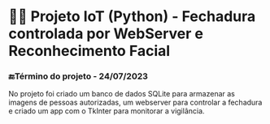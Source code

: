 # 🚪🌐 Projeto IoT (Python) - Fechadura controlada por WebServer e Reconhecimento Facial

### 🔚Término do projeto - 24/07/2023
No projeto foi criado um banco de dados SQLite para armazenar as imagens de pessoas autorizadas, um webserver para controlar a fechadura e criado um app com o TkInter para monitorar a vigilância.
